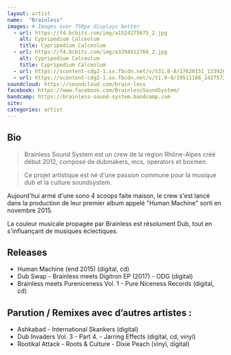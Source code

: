 ```yaml
---
layout: artist
name:  "Brainless"
images: # Images over 750px displays better
  - url: https://f4.bcbits.com/img/a1524275675_2.jpg
    alt: Cypripedium Calceolum
    title: Cypripedium Calceolum
  - url: https://f4.bcbits.com/img/a3294912766_2.jpg
    alt: Cypripedium Calceolum
    title: Cypripedium Calceolum
  - url: https://scontent-cdg2-1.xx.fbcdn.net/v/t31.0-8/17620151_1339207969505219_5272175736473217271_o.jpg?oh=f70e2ac36f5614fec01982994aecca5d&oe=5A0DC8D5
  - url: https://scontent-cdg2-1.xx.fbcdn.net/v/t1.0-9/19511186_1427572017335480_8498521850388758244_n.jpg?oh=b8e805a42b435e77c020f7ced380a0f2&oe=59C4E318
soundcloud: https://soundcloud.com/brain-less
facebook: https://www.facebook.com/BrainlessSoundSystem/
bandcamp: https://brainless-sound-system.bandcamp.com
site:
categories: artist
---
```


## Bio
> Brainless Sound System est un crew de la région Rhône-Alpes créé début 2012, composé de dubmakers, mcs, operators et boxmen. 

> Ce projet artistique est né d'une passion commune pour la musique dub et la culture soundsystem. 

Aujourd'hui armé d'une sono 4 scoops faite maison, le crew s'est lancé dans la production de leur premier album appelé "Human Machine" sorti en novembre 2015. 

La couleur musicale propagée par Brainless est résolument Dub, tout en s'influançant de musiques éclectiques.

## Releases
 - Human Machine (end 2015) (digital, cd)
 - Dub Swap - Brainless meets Digitron EP (2017) - ODG (digital)
 - Brainless meets Pureniceness Vol. 1 - Pure Niceness Records (digital, cd)

## Parution / Remixes avec d’autres artistes :
 - Ashkabad - International Skankers (digital)
 - Dub Invaders Vol. 3 - Part 4. - Jarring Effects (digital, cd, vinyl)
 - Rootikal Attack - Roots & Culture - Dixie Peach (vinyl, digital)
